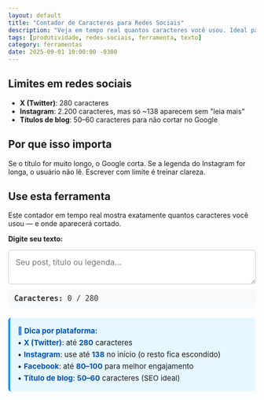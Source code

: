 ```yaml
---
layout: default
title: "Contador de Caracteres para Redes Sociais"
description: "Veja em tempo real quantos caracteres você usou. Ideal para X (Twitter), Instagram, títulos de blog e legendas."
tags: [produtividade, redes-sociais, ferramenta, texto]
category: ferramentas
date: 2025-09-01 10:00:00 -0300
---
```






<section class="post-content">




<h2>Limites em redes sociais</h2>
<ul>
  <li><strong>X (Twitter)</strong>: 280 caracteres</li>
  <li><strong>Instagram</strong>: 2.200 caracteres, mas só ~138 aparecem sem "leia mais"</li>
  <li><strong>Títulos de blog</strong>: 50–60 caracteres para não cortar no Google</li>
</ul>

<h2>Por que isso importa</h2>
<p>Se o título for muito longo, o Google corta. Se a legenda do Instagram for longa, o usuário não lê. Escrever com limite é treinar clareza.</p>

<h2>Use esta ferramenta</h2>
<p>Este contador em tempo real mostra exatamente quantos caracteres você usou — e onde aparecerá cortado.</p>

<label for="texto"><strong>Digite seu texto:</strong></label>
<textarea id="texto" placeholder="Seu post, título ou legenda..."></textarea>

<div class="contador">
  <strong>Caracteres:</strong> <span id="contagem">0</span> / <span id="limite">280</span>
</div>

<div class="dica">
  <strong>📌 Dica por plataforma:</strong>
  <br>• <strong>X (Twitter)</strong>: até <strong>280</strong> caracteres
  <br>• <strong>Instagram</strong>: use até <strong>138</strong> no início (o resto fica escondido)
  <br>• <strong>Facebook</strong>: até <strong>80–100</strong> para melhor engajamento
  <br>• <strong>Título de blog</strong>: <strong>50–60</strong> caracteres (SEO ideal)
</div>

<script>
  const textarea = document.getElementById('texto');
  const contagem = document.getElementById('contagem');
  const limiteSpan = document.getElementById('limite');
  const limite = 280;

  textarea.addEventListener('input', function () {
    const qtd = this.value.length;
    contagem.textContent = qtd;
    
    if (qtd > limite) {
      contagem.style.color = '#e74c3c';
      limiteSpan.style.color = '#e74c3c';
    } else {
      contagem.style.color = '#27ae60';
      limiteSpan.style.color = '#27ae60';
    }
  });
</script>

<style>
  .intro {
    font-size: 18px;
    line-height: 1.7;
    margin-bottom: 20px;
  }
  textarea {
    width: 100%;
    padding: 14px;
    border: 1px solid #ccc;
    border-radius: 6px;
    font-size: 16px;
    font-family: inherit;
    resize: vertical;
    margin-bottom: 10px;
  }
  .contador {
    padding: 10px 12px;
    background: #f8f9fa;
    border-radius: 6px;
    font-family: monospace;
    font-size: 15px;
    color: #333;
  }
  .dica {
    margin-top: 20px;
    padding: 15px;
    background: #e6f7ff;
    border-left: 4px solid #1890ff;
    border-radius: 6px;
    line-height: 1.6;
    font-size: 15px;
  }
  .dica strong {
    color: #0050b3;
  }
</style>

